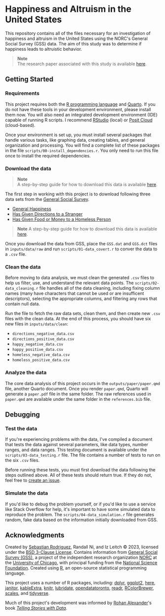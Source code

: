 # Happiness and Altruism in the United States

This repository contains all of the files necessary for an investigation of happiness and altruism in the United States using the NORC's General Social Survey (GSS) data. The aim of this study was to determine if happiness leads to altruistic behavior. 

> **Note**<br>
> The research paper associated with this study is available [here](https://github.com/seb646/happiness-and-altruism/blob/main/outputs/paper/paper.pdf).

## Getting Started

### Requirements

This project requires both the [R programming language](https://www.r-project.org/) and [Quarto](https://quarto.org/docs/get-started/). If you do not have these tools in your development environment, please install them now. You will also need an integrated development environment (IDE) capable of running R scripts. I recommend [RStudio](https://posit.co/products/open-source/rstudio/) (local) or [Posit Cloud](https://posit.cloud/) (cloud-based).

Once your environment is set up, you must install several packages that handle various tasks, like graphing data, creating tables, and general organization and processing. You will find a complete list of these packages in the file `scripts/00-install_dependencies.r`. You only need to run this file once to install the required dependencies.

### Download the data
> **Note**<br>
> A step-by-step guide for how to download this data is available [here](https://github.com/seb646/happiness-and-altruism/blob/main/guides/00-download_data.md).

The first step in working with this project is to download following three data sets from the [General Social Survey](https://gssdataexplorer.norc.org).

- [General Happiness](https://gssdataexplorer.norc.org/variables/434/vshow)
- [Has Given Directions to a Stranger](https://gssdataexplorer.norc.org/variables/2886/vshow)
- [Has Given Food or Money to a Homeless Person](https://gssdataexplorer.norc.org/variables/2878/vshow)

> **Note**
> A step-by-step guide for how to download this data is available [here](https://github.com/seb646/happiness-and-altruism/blob/main/guides/00-download_data.md).

Once you download the data from GSS, place the `GSS.dat` and `GSS.dct` files in `inputs/data/raw` and run `scripts/01-data_covert.r` to conver the data to a `.csv` file. 

### Clean the data

Before moving to data analysis, we must clean the generated `.csv` files to help us filter, use, and understand the relevant data points. The `scripts/02-data_cleaning.r` file handles all of the data cleaning, including fixing column names (many have characters that cannot be used or are insufficent descriptors), selecting the appropriate columns, and filtering any rows that contain null data. 

Run the file to fetch the raw data sets, clean them, and then create new `.csv` files with the clean data. At the end of this process, you should have six new files in `inputs/data/clean`:
* `directions_negative_data.csv`
* `directions_positive_data.csv`
* `happy_negative_data.csv`
* `happy_positive_data.csv`
* `homeless_negative_data.csv`
* `homeless_positive_data.csv`

### Analyze the data

The core data analysis of this project occurs in the `outputs/paper/paper.qmd` file, another Quarto document. Once you render `paper.qmd`, Quarto will generate a `paper.pdf` file in the same folder. The raw references used in `paper.qmd` are available under the same folder in the `references.bib` file.

## Debugging

### Test the data

If you're experiencing problems with the data, I've compiled a document that tests the data against several parameters, like data types, number ranges, and data ranges. This testing document is available under the `scripts/03-data_testing.r` file. The file contains a number of tests to run on the six `.csv` files. 

Before running these tests, you must first download the data following the steps outlined above. All of these tests should return true. If they do not, feel free to [create an issue](https://github.com/seb646/happiness-and-altruism/issues/new).

### Simulate the data

If you'd like to debug the problem yourself, or if you'd like to use a service like Stack Overflow for help, it's important to have some simulated data to reproduce the problem. The `scripts/04-data_simulation.r` file generates random, fake data based on the information initially downloaded from GSS.

## Acknowledgments

Created by [Sebastian Rodriguez](https://srod.ca), Randall Ni, and Iz Leitch © 2023, licensed under the [BSD 3-Clause License](https://github.com/seb646/happiness-and-altruism/blob/main/LICENSE). Contains information from [General Social Survey (GSS)](https://gssdataexplorer.norc.org/), a project of the independent research organization [NORC](https://norc.org/) at the [University of Chicago](https://www.uchicago.edu/), with principal funding from the [National Science Foundation](https://www.nsf.gov/). Created using [R](https://www.r-project.org/), an open-source statistical programming language.

This project uses a number of R packages, including: [dplyr](https://cran.r-project.org/web/packages/dplyr/index.html), [ggplot2](https://cran.r-project.org/web/packages/ggplot2/index.html), [here](https://cran.r-project.org/web/packages/here/index.html), [janitor](https://cran.r-project.org/web/packages/janitor/index.html), [kableExtra](https://cran.r-project.org/web/packages/kableExtra/index.html), [knitr](https://cran.r-project.org/web/packages/knitr/index.html), [lubridate](https://cran.r-project.org/web/packages/lubridate/index.html), [opendatatoronto](https://cran.r-project.org/web/packages/opendatatoronto/index.html), [readr](https://cran.r-project.org/web/packages/readr/index.html), [RColorBrewer](https://cran.r-project.org/web/packages/RColorBrewer/index.html), [scales](https://cran.r-project.org/web/packages/scales/index.html), and [tidyverse](https://cran.r-project.org/web/packages/tidyverse/index.html).

Much of this project's development was informed by [Rohan Alexander](https://rohanalexander.com/)'s book [*Telling Stories with Data*](https://tellingstorieswithdata.com/).
